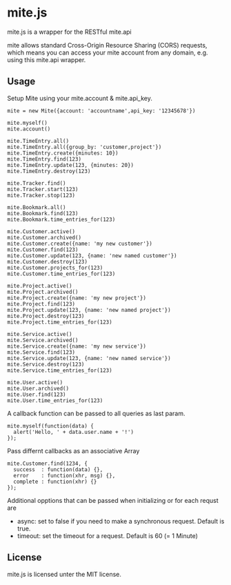 mite.js
============

mite.js is a wrapper for the RESTful mite.api

mite allows standard Cross-Origin Resource Sharing (CORS) requests, which means
you can access your mite account from any domain, e.g. using this mite.api wrapper.

Usage
-------

Setup Mite using your mite.account & mite.api_key.

    mite = new Mite({account: 'accountname',api_key: '12345678'})

    mite.myself()
    mite.account()

    mite.TimeEntry.all()
    mite.TimeEntry.all({group_by: 'customer,project'})
    mite.TimeEntry.create({minutes: 10})
    mite.TimeEntry.find(123)
    mite.TimeEntry.update(123, {minutes: 20})
    mite.TimeEntry.destroy(123)

    mite.Tracker.find()
    mite.Tracker.start(123)
    mite.Tracker.stop(123)

    mite.Bookmark.all()
    mite.Bookmark.find(123)
    mite.Bookmark.time_entries_for(123)

    mite.Customer.active()
    mite.Customer.archived()
    mite.Customer.create({name: 'my new customer'})
    mite.Customer.find(123)
    mite.Customer.update(123, {name: 'new named customer'})
    mite.Customer.destroy(123)
    mite.Customer.projects_for(123)
    mite.Customer.time_entries_for(123)

    mite.Project.active()
    mite.Project.archived()
    mite.Project.create({name: 'my new project'})
    mite.Project.find(123)
    mite.Project.update(123, {name: 'new named project'})
    mite.Project.destroy(123)
    mite.Project.time_entries_for(123)

    mite.Service.active()
    mite.Service.archived()
    mite.Service.create({name: 'my new service'})
    mite.Service.find(123)
    mite.Service.update(123, {name: 'new named service'})
    mite.Service.destroy(123)
    mite.Service.time_entries_for(123)

    mite.User.active()
    mite.User.archived()
    mite.User.find(123)
    mite.User.time_entries_for(123)
    
A callback function can be passed to all queries as last param.

    mite.myself(function(data) {
      alert('Hello, ' + data.user.name + '!')
    });

Pass differnt callbacks as an associative Array

    mite.Customer.find(1234, {
      success  : function(data) {},
      error    : function(xhr, msg) {},
      complete : function(xhr) {}
    });
    
Additional opptions that can be passed when initializing or for each
requst are

* async:   set to false if you need to make a synchronous request. Default is true. 
* timeout: set the timeout for a request. Default is 60 (= 1 Minute)

License
-------

mite.js is licensed unter the MIT license.